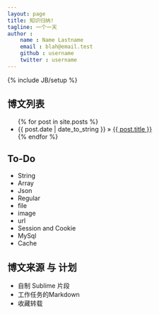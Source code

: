 ```yaml
---
layout: page
title: 知识归纳!
tagline: 一个一天
author :
	name : Name Lastname
	email : blah@email.test
	github : username
	twitter : username
---
```

{% include JB/setup %}

## 博文列表

<ul class="posts">
	{% for post in site.posts %}
		<li><span>{{ post.date | date_to_string }}</span> &raquo; <a href="{{ BASE_PATH }}{{ post.url }}">{{ post.title }}</a></li>
	{% endfor %}
</ul>

## To-Do

+ String
+ Array
+ Json
+ Regular
+ file
+ image
+ url
+ Session and Cookie
+ MySql
+ Cache

## 博文来源 与 计划
- 自制 Sublime 片段
- 工作任务的Markdown
- 收藏转载

